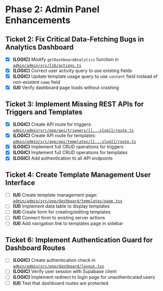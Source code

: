 # Phase 2: Admin Panel Enhancements

## Ticket 2: Fix Critical Data-Fetching Bugs in Analytics Dashboard
- [x] **(LOGIC)** Modify `getDashboardAnalytics` function in [`admin/admin/src/lib/actions.ts`](admin/admin/src/lib/actions.ts)
- [x] **(LOGIC)** Correct user activity query to use existing fields
- [x] **(LOGIC)** Update template usage query to use `content` field instead of non-existent `name` field
- [x] **(UI)** Verify dashboard page loads without crashing

## Ticket 3: Implement Missing REST APIs for Triggers and Templates
- [x] **(LOGIC)** Create API route for triggers: [`admin/admin/src/app/api/triggers/[[...slug]]/route.ts`](admin/admin/src/app/api/triggers/[[...slug]]/route.ts)
- [x] **(LOGIC)** Create API route for templates: [`admin/admin/src/app/api/templates/[[...slug]]/route.ts`](admin/admin/src/app/api/templates/[[...slug]]/route.ts)
- [x] **(LOGIC)** Implement full CRUD operations for triggers
- [x] **(LOGIC)** Implement full CRUD operations for templates
- [x] **(LOGIC)** Add authentication to all API endpoints

## Ticket 4: Create Template Management User Interface
- [ ] **(UI)** Create template management page: [`admin/admin/src/app/dashboard/templates/page.tsx`](admin/admin/src/app/dashboard/templates/page.tsx)
- [ ] **(UI)** Implement data table to display templates
- [ ] **(UI)** Create form for creating/editing templates
- [ ] **(UI)** Connect form to existing server actions
- [ ] **(UI)** Add navigation link to templates page in sidebar

## Ticket 6: Implement Authentication Guard for Dashboard Routes
- [ ] **(LOGIC)** Create authentication check in [`admin/admin/src/app/dashboard/layout.tsx`](admin/admin/src/app/dashboard/layout.tsx)
- [ ] **(LOGIC)** Verify user session with Supabase client
- [ ] **(LOGIC)** Implement redirect to login page for unauthenticated users
- [ ] **(UI)** Test that dashboard routes are protected